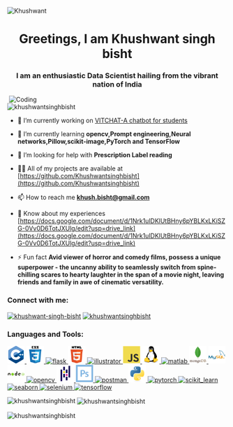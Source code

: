 <p align="left"> <img src="https://github.com/Khushwantsinghbisht/Khushwantsinghbisht/assets/130545113/0d49aaff-c879-41e2-a663-5a158b506036" alt="Khushwant" /> </p>
<!--[Khushwant singh bisht (1)](https://github.com/Khushwantsinghbisht/Khushwantsinghbisht/assets/130545113/0d49aaff-c879-41e2-a663-5a158b506036)-->
<h1 align="center">Greetings, I am Khushwant singh bisht</h1>
<h3 align="center">I am an enthusiastic Data Scientist hailing from the vibrant nation of India</h3>
<img align="right" alt="Coding" width="500" src="https://miro.medium.com/v2/resize:fit:1400/1*gsagUAsosx9prDBpilMDHw.gif">

<p align="left"> <img src="https://komarev.com/ghpvc/?username=khushwantsinghbisht&label=Profile%20views&color=0e75b6&style=flat" alt="khushwantsinghbisht" /> </p>

- 🔭 I’m currently working on [VITCHAT-A chatbot for students](https://github.com/Khushwantsinghbisht/vitchat)

- 🌱 I’m currently learning **opencv,Prompt engineering,Neural networks,Pillow,scikit-image,PyTorch and TensorFlow**

- 🤝 I’m looking for help with **Prescription Label reading**

- 👨‍💻 All of my projects are available at [https://github.com/Khushwantsinghbisht](https://github.com/Khushwantsinghbisht)

- 📫 How to reach me **khush.bisht@gmail.com**

- 📄 Know about my experiences [https://docs.google.com/document/d/1Nrk1ulDKlUtBHny6pYBLKxLKiSZG-0Vv0D6TotJXUlg/edit?usp=drive_link](https://docs.google.com/document/d/1Nrk1ulDKlUtBHny6pYBLKxLKiSZG-0Vv0D6TotJXUlg/edit?usp=drive_link)

- ⚡ Fun fact **Avid viewer of horror and comedy films, possess a unique superpower - the uncanny ability to seamlessly switch from spine-chilling scares to hearty laughter in the span of a movie night, leaving friends and family in awe of cinematic versatility.**

<h3 align="left">Connect with me:</h3>
<p align="left">
<a href="https://linkedin.com/in/khushwant-singh-bisht" target="blank"><img align="center" src="https://raw.githubusercontent.com/rahuldkjain/github-profile-readme-generator/master/src/images/icons/Social/linked-in-alt.svg" alt="khushwant-singh-bisht" height="30" width="40" /></a>
<a href="https://instagram.com/khushwantsinghbisht" target="blank"><img align="center" src="https://raw.githubusercontent.com/rahuldkjain/github-profile-readme-generator/master/src/images/icons/Social/instagram.svg" alt="khushwantsinghbisht" height="30" width="40" /></a>
</p>

<h3 align="left">Languages and Tools:</h3>
<p align="left"> <a href="https://www.w3schools.com/cpp/" target="_blank" rel="noreferrer"> <img src="https://raw.githubusercontent.com/devicons/devicon/master/icons/cplusplus/cplusplus-original.svg" alt="cplusplus" width="40" height="40"/> </a> <a href="https://www.w3schools.com/css/" target="_blank" rel="noreferrer"> <img src="https://raw.githubusercontent.com/devicons/devicon/master/icons/css3/css3-original-wordmark.svg" alt="css3" width="40" height="40"/> </a> <a href="https://flask.palletsprojects.com/" target="_blank" rel="noreferrer"> <img src="https://www.vectorlogo.zone/logos/pocoo_flask/pocoo_flask-icon.svg" alt="flask" width="40" height="40"/> </a> <a href="https://www.w3.org/html/" target="_blank" rel="noreferrer"> <img src="https://raw.githubusercontent.com/devicons/devicon/master/icons/html5/html5-original-wordmark.svg" alt="html5" width="40" height="40"/> </a> <a href="https://www.adobe.com/in/products/illustrator.html" target="_blank" rel="noreferrer"> <img src="https://www.vectorlogo.zone/logos/adobe_illustrator/adobe_illustrator-icon.svg" alt="illustrator" width="40" height="40"/> </a> <a href="https://developer.mozilla.org/en-US/docs/Web/JavaScript" target="_blank" rel="noreferrer"> <img src="https://raw.githubusercontent.com/devicons/devicon/master/icons/javascript/javascript-original.svg" alt="javascript" width="40" height="40"/> </a> <a href="https://www.linux.org/" target="_blank" rel="noreferrer"> <img src="https://raw.githubusercontent.com/devicons/devicon/master/icons/linux/linux-original.svg" alt="linux" width="40" height="40"/> </a> <a href="https://www.mathworks.com/" target="_blank" rel="noreferrer"> <img src="https://upload.wikimedia.org/wikipedia/commons/2/21/Matlab_Logo.png" alt="matlab" width="40" height="40"/> </a> <a href="https://www.mongodb.com/" target="_blank" rel="noreferrer"> <img src="https://raw.githubusercontent.com/devicons/devicon/master/icons/mongodb/mongodb-original-wordmark.svg" alt="mongodb" width="40" height="40"/> </a> <a href="https://www.mysql.com/" target="_blank" rel="noreferrer"> <img src="https://raw.githubusercontent.com/devicons/devicon/master/icons/mysql/mysql-original-wordmark.svg" alt="mysql" width="40" height="40"/> </a> <a href="https://nodejs.org" target="_blank" rel="noreferrer"> <img src="https://raw.githubusercontent.com/devicons/devicon/master/icons/nodejs/nodejs-original-wordmark.svg" alt="nodejs" width="40" height="40"/> </a> <a href="https://opencv.org/" target="_blank" rel="noreferrer"> <img src="https://www.vectorlogo.zone/logos/opencv/opencv-icon.svg" alt="opencv" width="40" height="40"/> </a> <a href="https://pandas.pydata.org/" target="_blank" rel="noreferrer"> <img src="https://raw.githubusercontent.com/devicons/devicon/2ae2a900d2f041da66e950e4d48052658d850630/icons/pandas/pandas-original.svg" alt="pandas" width="40" height="40"/> </a> <a href="https://www.photoshop.com/en" target="_blank" rel="noreferrer"> <img src="https://raw.githubusercontent.com/devicons/devicon/master/icons/photoshop/photoshop-line.svg" alt="photoshop" width="40" height="40"/> </a> <a href="https://postman.com" target="_blank" rel="noreferrer"> <img src="https://www.vectorlogo.zone/logos/getpostman/getpostman-icon.svg" alt="postman" width="40" height="40"/> </a> <a href="https://www.python.org" target="_blank" rel="noreferrer"> <img src="https://raw.githubusercontent.com/devicons/devicon/master/icons/python/python-original.svg" alt="python" width="40" height="40"/> </a> <a href="https://pytorch.org/" target="_blank" rel="noreferrer"> <img src="https://www.vectorlogo.zone/logos/pytorch/pytorch-icon.svg" alt="pytorch" width="40" height="40"/> </a> <a href="https://scikit-learn.org/" target="_blank" rel="noreferrer"> <img src="https://upload.wikimedia.org/wikipedia/commons/0/05/Scikit_learn_logo_small.svg" alt="scikit_learn" width="40" height="40"/> </a> <a href="https://seaborn.pydata.org/" target="_blank" rel="noreferrer"> <img src="https://seaborn.pydata.org/_images/logo-mark-lightbg.svg" alt="seaborn" width="40" height="40"/> </a> <a href="https://www.selenium.dev" target="_blank" rel="noreferrer"> <img src="https://raw.githubusercontent.com/detain/svg-logos/780f25886640cef088af994181646db2f6b1a3f8/svg/selenium-logo.svg" alt="selenium" width="40" height="40"/> </a> <a href="https://www.tensorflow.org" target="_blank" rel="noreferrer"> <img src="https://www.vectorlogo.zone/logos/tensorflow/tensorflow-icon.svg" alt="tensorflow" width="40" height="40"/> </a> </p>

<p><img align="left" src="https://github-readme-stats.vercel.app/api/top-langs?username=khushwantsinghbisht&show_icons=true&locale=en&layout=compact" alt="khushwantsinghbisht" /></p>

<p>&nbsp;<img align="center" src="https://github-readme-stats.vercel.app/api?username=khushwantsinghbisht&show_icons=true&locale=en" alt="khushwantsinghbisht" /></p>

<p><img align="center" src="https://github-readme-streak-stats.herokuapp.com/?user=khushwantsinghbisht&" alt="khushwantsinghbisht" /></p>
